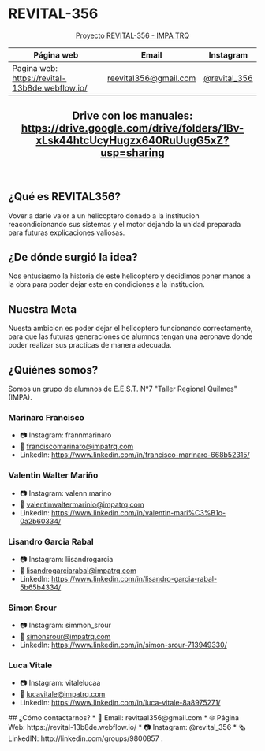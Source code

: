 # REVITAL-356
<div align="center">
  
[Proyecto REVITAL-356 - IMPA TRQ](https://www.instagram.com/revital_356/?hl=es-la)

| Página web | Email | Instagram |
|------------|-------|-----------|
|Pagina web: https://revital-13b8de.webflow.io/|reevital356@gmail.com|[@revital_356](https://www.instagram.com/revital_356/?hl=es-la)|

## Drive con los manuales: https://drive.google.com/drive/folders/1Bv-xLsk44htcUcyHugzx640RuUugG5xZ?usp=sharing

&nbsp;

</div>

## ¿Qué es REVITAL356?
Vover a darle valor a un helicoptero donado a la institucion reacondicionando sus sistemas y el motor dejando la unidad preparada para futuras explicaciones valiosas.

## ¿De dónde surgió la idea?
Nos entusiasmo la historia de este helicoptero y decidimos poner manos a la obra para poder dejar este en condiciones a la institucion.

## Nuestra Meta
Nuesta ambicion es poder dejar el helicoptero funcionando correctamente, para que las futuras generaciones de alumnos tengan una aeronave donde poder realizar sus practicas de manera adecuada.

## ¿Quiénes somos?
Somos un grupo de alumnos de E.E.S.T. N°7 "Taller Regional Quilmes" (IMPA).

### Marinaro Francisco
* 📷 Instagram: frannmarinaro
* 📧 franciscomarinaro@impatrq.com
* LinkedIn: https://www.linkedin.com/in/francisco-marinaro-668b52315/

### Valentin Walter Mariño
* 📷 Instagram: valenn.marino
* 📧 valentinwaltermarinio@impatrq.com  
* LinkedIn: https://www.linkedin.com/in/valentin-mari%C3%B1o-0a2b60334/

### Lisandro Garcia Rabal
* 📷 Instagram: liisandrogarcia
* 📧 lisandrogarciarabal@impatrq.com
* LinkedIn: https://www.linkedin.com/in/lisandro-garcia-rabal-5b65b4334/

### Simon Srour
* 📷 Instagram: simmon_srour
* 📧 simonsrour@impatrq.com
* LinkedIn: https://www.linkedin.com/in/simon-srour-713949330/

### Luca Vitale
* 📷 Instagram: vitalelucaa
* 📧 lucavitale@impatrq.com
* LinkedIn: https://www.linkedin.com/in/luca-vitale-8a8975271/

</div>
## ¿Cómo contactarnos?
* 📧 Email: revitaal356@gmail.com
* 🌐 Página Web: https://revital-13b8de.webflow.io/
* 📷 Instagram: @revital_356
* 🗞️ LinkedIN: http://linkedin.com/groups/9800857
.
